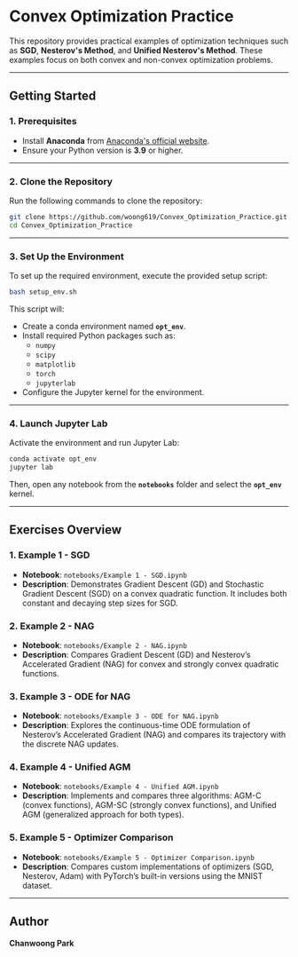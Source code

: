 
# Convex Optimization Practice

This repository provides practical examples of optimization techniques such as **SGD**, **Nesterov's Method**, and **Unified Nesterov's Method**. These examples focus on both convex and non-convex optimization problems.

---

## Getting Started

### 1. Prerequisites
- Install **Anaconda** from [Anaconda's official website](https://www.anaconda.com/).
- Ensure your Python version is **3.9** or higher.

---

### 2. Clone the Repository
Run the following commands to clone the repository:

```bash
git clone https://github.com/woong619/Convex_Optimization_Practice.git
cd Convex_Optimization_Practice
```

---

### 3. Set Up the Environment
To set up the required environment, execute the provided setup script:

```bash
bash setup_env.sh
```

This script will:
- Create a conda environment named **`opt_env`**.
- Install required Python packages such as:
  - `numpy`
  - `scipy`
  - `matplotlib`
  - `torch`
  - `jupyterlab`
- Configure the Jupyter kernel for the environment.

---

### 4. Launch Jupyter Lab
Activate the environment and run Jupyter Lab:

```bash
conda activate opt_env
jupyter lab
```

Then, open any notebook from the **`notebooks`** folder and select the **`opt_env`** kernel.

---

## Exercises Overview

### 1. Example 1 - SGD
- **Notebook**: `notebooks/Example 1 - SGD.ipynb`
- **Description**: Demonstrates Gradient Descent (GD) and Stochastic Gradient Descent (SGD) on a convex quadratic function. It includes both constant and decaying step sizes for SGD.

### 2. Example 2 - NAG
- **Notebook**: `notebooks/Example 2 - NAG.ipynb`
- **Description**: Compares Gradient Descent (GD) and Nesterov’s Accelerated Gradient (NAG) for convex and strongly convex quadratic functions.

### 3. Example 3 - ODE for NAG
- **Notebook**: `notebooks/Example 3 - ODE for NAG.ipynb`
- **Description**: Explores the continuous-time ODE formulation of Nesterov’s Accelerated Gradient (NAG) and compares its trajectory with the discrete NAG updates.

### 4. Example 4 - Unified AGM
- **Notebook**: `notebooks/Example 4 - Unified AGM.ipynb`
- **Description**: Implements and compares three algorithms: AGM-C (convex functions), AGM-SC (strongly convex functions), and Unified AGM (generalized approach for both types).

### 5. Example 5 - Optimizer Comparison
- **Notebook**: `notebooks/Example 5 - Optimizer Comparison.ipynb`
- **Description**: Compares custom implementations of optimizers (SGD, Nesterov, Adam) with PyTorch’s built-in versions using the MNIST dataset.

---

## Author
**Chanwoong Park**
